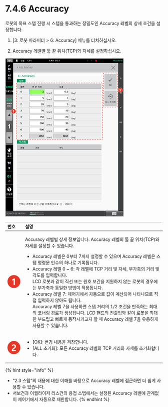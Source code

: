 # 7.4.6 Accuracy

로봇의 목표 스텝 진행 시 스텝을 통과하는 정밀도인 Accuracy 레벨의 상세 조건을 설정합니다.

1.	\[3: 로봇 파라미터 &gt; 6: Accuracy\] 메뉴를 터치하십시오.

2.	Accuracy 레벨별 툴 끝 위치\(TCP\)와 자세를 설정하십시오.

![](../../.gitbook/assets/image%20%28214%29.png)

<table>
  <thead>
    <tr>
      <th style="text-align:left">&#xBC88;&#xD638;</th>
      <th style="text-align:left">&#xC124;&#xBA85;</th>
    </tr>
  </thead>
  <tbody>
    <tr>
      <td style="text-align:left">
        <img src="../../.gitbook/assets/c1.png" alt/>
      </td>
      <td style="text-align:left">
        <p>Accuracy &#xB808;&#xBCA8;&#xBCC4; &#xC0C1;&#xC138; &#xC815;&#xBCF4;&#xC785;&#xB2C8;&#xB2E4;.
          Accuracy &#xB808;&#xBCA8;&#xC758; &#xD234; &#xB05D; &#xC704;&#xCE58;(TCP)&#xC640;
          &#xC790;&#xC138;&#xB97C; &#xC124;&#xC815;&#xD560; &#xC218; &#xC788;&#xC2B5;&#xB2C8;&#xB2E4;.</p>
        <ul>
          <li>Accuracy &#xB808;&#xBCA8;&#xC740; 0&#xBD80;&#xD130; 7&#xAE4C;&#xC9C0;
            &#xC124;&#xC815;&#xD560; &#xC218; &#xC788;&#xC73C;&#xBA70; Accuracy &#xB808;&#xBCA8;&#xC740;
            &#xC2A4;&#xD15D; &#xBA85;&#xB839;&#xBB38; &#xC778;&#xC218;&#xC758; &#xD558;&#xB098;&#xB85C;
            &#xAE30;&#xB85D;&#xB429;&#xB2C8;&#xB2E4;.</li>
          <li>Accuracy &#xB808;&#xBCA8; 0 ~ 6: &#xAC01; &#xB808;&#xBCA8;&#xC5D0; TCP
            &#xAC70;&#xB9AC; &#xBC0F; &#xC790;&#xC138;, &#xBD80;&#xAC00;&#xCD95;&#xC758;
            &#xAC70;&#xB9AC; &#xBC0F; &#xAC01;&#xB3C4;&#xB97C; &#xC785;&#xB825;&#xD569;&#xB2C8;&#xB2E4;.
            <br
            />LCD &#xB85C;&#xBD07;&#xACFC; &#xAC19;&#xC774; &#xC9C1;&#xC120; &#xB610;&#xB294;
            &#xC6D0;&#xD638; &#xBCF4;&#xAC04;&#xC744; &#xC9C0;&#xC6D0;&#xD558;&#xC9C0;
            &#xC54A;&#xB294; &#xB85C;&#xBD07;&#xC758; &#xACBD;&#xC6B0;&#xC5D0;&#xB294;
            &#xBD80;&#xAC00;&#xCD95;&#xACFC; &#xB3D9;&#xC77C;&#xD55C; &#xBC29;&#xBC95;&#xC774;
            &#xC801;&#xC6A9;&#xB429;&#xB2C8;&#xB2E4;.</li>
          <li>Accuracy &#xB808;&#xBCA8; 7: &#xC81C;&#xC5B4;&#xAE30;&#xC5D0;&#xC11C;
            &#xC790;&#xB3D9;&#xC73C;&#xB85C; &#xAC12;&#xC774; &#xACC4;&#xC0B0;&#xB418;&#xC5B4;
            &#xB098;&#xD0C0;&#xB098;&#xBBC0;&#xB85C; &#xC9C1;&#xC811; &#xC785;&#xB825;&#xD558;&#xC9C0;
            &#xC54A;&#xC544;&#xB3C4; &#xB429;&#xB2C8;&#xB2E4;.
            <br />Accuracy &#xB808;&#xBCA8; 7&#xC744; &#xC0AC;&#xC6A9;&#xD558;&#xBA74; &#xC2A4;&#xD15D;
            &#xAC70;&#xB9AC;&#xC758; 1/2 &#xC870;&#xAC74;&#xC744; &#xB9CC;&#xC871;&#xD558;&#xB294;
            &#xCD5C;&#xB300;&#xC758; &#xCF54;&#xB108;&#xB9C1; &#xACBD;&#xB85C;&#xAC00;
            &#xC0DD;&#xC131;&#xB429;&#xB2C8;&#xB2E4;. LCD &#xD578;&#xB4DC;&#xC758;
            &#xC9C4;&#xCD9C;&#xC785;&#xC640; &#xAC19;&#xC774; &#xB85C;&#xBD07;&#xC744;
            &#xCD5C;&#xB300;&#xD55C; &#xBD80;&#xB4DC;&#xB7FD;&#xACE0; &#xBE60;&#xB974;&#xAC8C;
            &#xB3D9;&#xC791;&#xC2DC;&#xD0A4;&#xACE0;&#xC790; &#xD560; &#xB54C; Accuracy
            &#xB808;&#xBCA8; 7&#xC744; &#xC720;&#xC6A9;&#xD558;&#xAC8C; &#xC0AC;&#xC6A9;&#xD560;
            &#xC218; &#xC788;&#xC2B5;&#xB2C8;&#xB2E4;.</li>
        </ul>
      </td>
    </tr>
    <tr>
      <td style="text-align:left">
        <img src="../../.gitbook/assets/c2.png" alt/>
      </td>
      <td style="text-align:left">
        <ul>
          <li>[OK]: &#xBCC0;&#xACBD; &#xB0B4;&#xC6A9;&#xC744; &#xC800;&#xC7A5;&#xD569;&#xB2C8;&#xB2E4;.</li>
          <li>[ALL &#xCD08;&#xAE30;&#xD654;]: &#xBAA8;&#xB4E0; Accuracy &#xB808;&#xBCA8;&#xC758;
            TCP &#xAC70;&#xB9AC;&#xC640; &#xC790;&#xC138;&#xB97C; &#xCD08;&#xAE30;&#xD654;&#xD569;&#xB2C8;&#xB2E4;.</li>
        </ul>
      </td>
    </tr>
  </tbody>
</table>

{% hint style="info" %}
* “2.3 스텝”의 내용에 대한 이해를 바탕으로 Accuracy 레벨에 접근하면 더 쉽게 사용할 수 있습니다.
* 서보건과 이퀄라이저 리스건의 용접 스텝에서는 설정된 Accuracy 레벨에 관계없이 제어기에서 자동으로 제한합니다.
{% endhint %}



